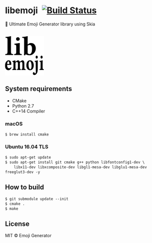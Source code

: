 # libemoji &nbsp;[![Build Status](https://travis-ci.org/emoji-gen/libemoji.svg?branch=master)](https://travis-ci.org/emoji-gen/libemoji)

:tada: Ultimate Emoji Generator library using Skia

<br>
<img src="example/emoji.png" width="128" height="128" alt="libemoji">

## System requirements

- CMake
- Python 2.7
- C++14 Compiler

### macOS

```
$ brew install cmake
```

### Ubuntu 16.04 TLS

```
$ sudo apt-get update
$ sudo apt-get install git cmake g++ python libfontconfig1-dev \
    libx11-dev libxcomposite-dev libgl1-mesa-dev libglu1-mesa-dev freeglut3-dev -y
```

## How to build

```
$ git submodule update --init
$ cmake .
$ make
```

## License
MIT &copy; Emoji Generator
